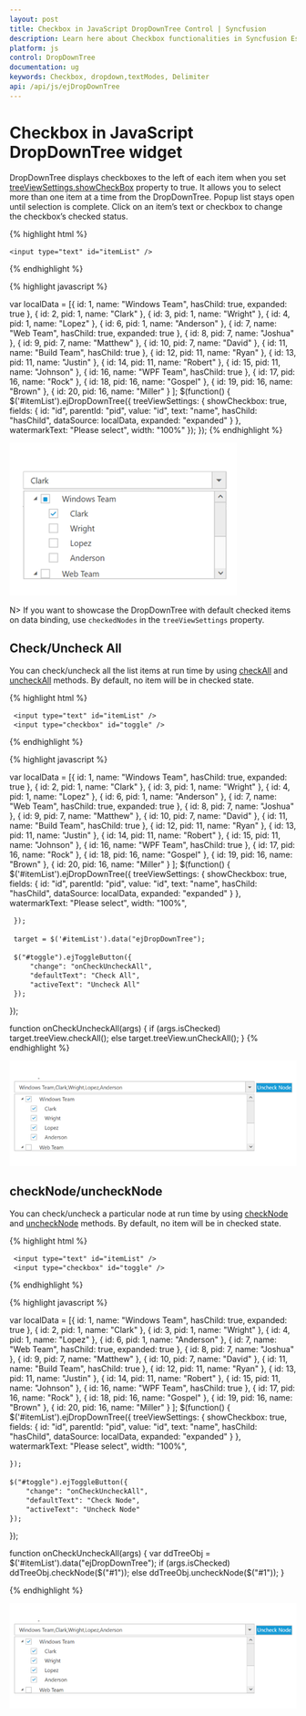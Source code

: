 ```yaml
---
layout: post
title: Checkbox in JavaScript DropDownTree Control | Syncfusion 
description: Learn here about Checkbox functionalities in Syncfusion Essential JavaScript DropDownTree Control, its elements, and more.
platform: js
control: DropDownTree
documentation: ug
keywords: Checkbox, dropdown,textModes, Delimiter
api: /api/js/ejDropDownTree
---
```


# Checkbox in JavaScript DropDownTree widget

DropDownTree displays checkboxes to the left of each item when you set [treeViewSettings.showCheckBox](https://help.syncfusion.com/api/js/ejdropdowntree#members:treeViewSettings) property to true. It allows you to select more than one item at a time from the DropDownTree. Popup list stays open until selection is complete. Click on an item’s text or checkbox to change the checkbox’s checked status.

{% highlight html %}

    <input type="text" id="itemList" />
     
{% endhighlight %}

{% highlight javascript %}

var localData = [{
         id: 1,
         name: "Windows Team",
         hasChild: true,
         expanded: true
     },
     {
         id: 2,
         pid: 1,
         name: "Clark"
     },
     {
         id: 3,
         pid: 1,
         name: "Wright"
     },
     {
         id: 4,
         pid: 1,
         name: "Lopez"
     },
     {
         id: 6,
         pid: 1,
         name: "Anderson"
     },
     {
         id: 7,
         name: "Web Team",
         hasChild: true,
         expanded: true
     },
     {
         id: 8,
         pid: 7,
         name: "Joshua"
     },
     {
         id: 9,
         pid: 7,
         name: "Matthew"
     },
     {
         id: 10,
         pid: 7,
         name: "David"
     },
     {
         id: 11,
         name: "Build Team",
         hasChild: true
     },
     {
         id: 12,
         pid: 11,
         name: "Ryan"
     },
     {
         id: 13,
         pid: 11,
         name: "Justin"
     },
     {
         id: 14,
         pid: 11,
         name: "Robert"
     },
     {
         id: 15,
         pid: 11,
         name: "Johnson"
     },
     {
         id: 16,
         name: "WPF Team",
         hasChild: true
     },
     {
         id: 17,
         pid: 16,
         name: "Rock"
     },
     {
         id: 18,
         pid: 16,
         name: "Gospel"
     },
     {
         id: 19,
         pid: 16,
         name: "Brown"
     },
     {
         id: 20,
         pid: 16,
         name: "Miller"
     }
 ];
 $(function() {
     $('#itemList').ejDropDownTree({
         treeViewSettings: {
             showCheckbox: true,
             fields: {
                 id: "id",
                 parentId: "pid",
                 value: "id",
                 text: "name",
                 hasChild: "hasChild",
                 dataSource: localData,
                 expanded: "expanded"
             }
         },
         watermarkText: "Please select",
         width: "100%"
     });
 });
{% endhighlight %}

![Checkbox with JavaScript DropDownTree widget](Checkbox_images/Checkbox_img1.png)

N> If you want to showcase the DropDownTree with default checked items on data binding, use `checkedNodes` in the `treeViewSettings` property.

## Check/Uncheck All

You can check/uncheck all the list items at run time by using [checkAll](https://help.syncfusion.com/api/js/ejdropdowntree#methods:checkall) and [uncheckAll](https://help.syncfusion.com/api/js/ejdropdowntree#methods:uncheckall) methods. By default, no item will be in checked state.  

{% highlight html %}

     <input type="text" id="itemList" />
     <input type="checkbox" id="toggle" />

{% endhighlight %}

{% highlight javascript %}
  
var localData = [{
         id: 1,
         name: "Windows Team",
         hasChild: true,
         expanded: true
     },
     {
         id: 2,
         pid: 1,
         name: "Clark"
     },
     {
         id: 3,
         pid: 1,
         name: "Wright"
     },
     {
         id: 4,
         pid: 1,
         name: "Lopez"
     },
     {
         id: 6,
         pid: 1,
         name: "Anderson"
     },
     {
         id: 7,
         name: "Web Team",
         hasChild: true,
         expanded: true
     },
     {
         id: 8,
         pid: 7,
         name: "Joshua"
     },
     {
         id: 9,
         pid: 7,
         name: "Matthew"
     },
     {
         id: 10,
         pid: 7,
         name: "David"
     },
     {
         id: 11,
         name: "Build Team",
         hasChild: true
     },
     {
         id: 12,
         pid: 11,
         name: "Ryan"
     },
     {
         id: 13,
         pid: 11,
         name: "Justin"
     },
     {
         id: 14,
         pid: 11,
         name: "Robert"
     },
     {
         id: 15,
         pid: 11,
         name: "Johnson"
     },
     {
         id: 16,
         name: "WPF Team",
         hasChild: true
     },
     {
         id: 17,
         pid: 16,
         name: "Rock"
     },
     {
         id: 18,
         pid: 16,
         name: "Gospel"
     },
     {
         id: 19,
         pid: 16,
         name: "Brown"
     },
     {
         id: 20,
         pid: 16,
         name: "Miller"
     }
 ];
 $(function() {
     $('#itemList').ejDropDownTree({
         treeViewSettings: {
             showCheckbox: true,
             fields: {
                 id: "id",
                 parentId: "pid",
                 value: "id",
                 text: "name",
                 hasChild: "hasChild",
                 dataSource: localData,
                 expanded: "expanded"
             }
         },
         watermarkText: "Please select",
         width: "100%",

     });

     target = $('#itemList').data("ejDropDownTree");

     $("#toggle").ejToggleButton({
         "change": "onCheckUncheckAll",
         "defaultText": "Check All",
         "activeText": "Uncheck All"
     });
 });

 function onCheckUncheckAll(args) {
     if (args.isChecked) target.treeView.checkAll();
     else target.treeView.unCheckAll();
 }
{% endhighlight %}

![Check an uncheck all in JavaScript DropDownTree](Checkbox_images/Checkbox_img2.png)

## checkNode/uncheckNode
You can check/uncheck a particular node at run time by using [checkNode](https://help.syncfusion.com/api/js/ejdropdowntree#methods:checkNode) and [uncheckNode](https://help.syncfusion.com/api/js/ejdropdowntree#methods:uncheckNode) methods. By default, no item will be in checked state. 

{% highlight html %}

     <input type="text" id="itemList" />
     <input type="checkbox" id="toggle" />
     
{% endhighlight %}

{% highlight javascript %}
  
var localData = [{
        id: 1,
        name: "Windows Team",
        hasChild: true,
        expanded: true
    },
    {
        id: 2,
        pid: 1,
        name: "Clark"
    },
    {
        id: 3,
        pid: 1,
        name: "Wright"
    },
    {
        id: 4,
        pid: 1,
        name: "Lopez"
    },
    {
        id: 6,
        pid: 1,
        name: "Anderson"
    },
    {
        id: 7,
        name: "Web Team",
        hasChild: true,
        expanded: true
    },
    {
        id: 8,
        pid: 7,
        name: "Joshua"
    },
    {
        id: 9,
        pid: 7,
        name: "Matthew"
    },
    {
        id: 10,
        pid: 7,
        name: "David"
    },
    {
        id: 11,
        name: "Build Team",
        hasChild: true
    },
    {
        id: 12,
        pid: 11,
        name: "Ryan"
    },
    {
        id: 13,
        pid: 11,
        name: "Justin"
    },
    {
        id: 14,
        pid: 11,
        name: "Robert"
    },
    {
        id: 15,
        pid: 11,
        name: "Johnson"
    },
    {
        id: 16,
        name: "WPF Team",
        hasChild: true
    },
    {
        id: 17,
        pid: 16,
        name: "Rock"
    },
    {
        id: 18,
        pid: 16,
        name: "Gospel"
    },
    {
        id: 19,
        pid: 16,
        name: "Brown"
    },
    {
        id: 20,
        pid: 16,
        name: "Miller"
    }
];
$(function() {
    $('#itemList').ejDropDownTree({
        treeViewSettings: {
            showCheckbox: true,
            fields: {
                id: "id",
                parentId: "pid",
                value: "id",
                text: "name",
                hasChild: "hasChild",
                dataSource: localData,
                expanded: "expanded"
            }
        },
        watermarkText: "Please select",
        width: "100%",

    });

    $("#toggle").ejToggleButton({
        "change": "onCheckUncheckAll",
        "defaultText": "Check Node",
        "activeText": "Uncheck Node"
    });
});

function onCheckUncheckAll(args) {
    var ddTreeObj = $('#itemList').data("ejDropDownTree");
    if (args.isChecked) ddTreeObj.checkNode($("#1"));
    else ddTreeObj.uncheckNode($("#1"));
}
    
{% endhighlight %}

![checkNode and uncheckNode in JavaScript DropdownTree](Checkbox_images/Checkbox_img2.png)